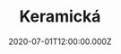 ---
title: Keramická
status: Published
date: 2020-07-01T12:00:00.000Z
text: |-
  Když je smutno malíři, pozve si modelky,\
  maluje jim profily, anfasy i celky,\
  děvčata jsou veselá s překrásnými těly,\
  malíři však pod štětcem pláčou akvarely.

  Když je smutno sochaři, tak si vezme dláto,\
  formu z dřeva udělá, kdepak, nezvorá to,\
  pak si z kovu odlije ňákou pěknou sošku,\
  jenomže je studená, teplá ani trošku.

  Když je smutný keramik, to je jiná píseň,\
  ten si v peci zatopí a už netrápí se,\
  nejdřív spálí dopisy od svý první lásky,\
  potom skripta z umprumu, jsou jich čtyři svazky,\
  potom přijdou na řadu dva oddací listy,\
  pak monografie polského symbolisty,\
  z komína valí se kysličník uhličitý,\
  když hoří akryly, lepty a linoryty,\
  mezitím, co pálí veškeré svoje šaty,\
  opravuji: jde o kysličník uhelnatý,\
  v peci oheň plápolá, umělec usíná,\
  když je smutný keramik, je to vždycky hlína.
---